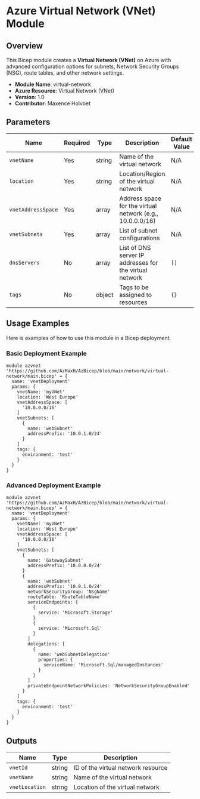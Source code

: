 # Azure Virtual Network (VNet) Module

## Overview

This Bicep module creates a **Virtual Network (VNet)** on Azure with advanced configuration options for subnets, Network Security Groups (NSG), route tables, and other network settings.

- **Module Name**: virtual-network
- **Azure Resource**: Virtual Network (VNet)
- **Version**: 1.0
- **Contributor**: Maxence Holvoet

## Parameters

| Name               | Required | Type   | Description                                                                            | Default Value |
|--------------------|----------|--------|----------------------------------------------------------------------------------------|---------------|
| `vnetName`         | Yes      | string | Name of the virtual network                                                            | N/A           |
| `location`         | Yes      | string | Location/Region of the virtual network                                                 | N/A           |
| `vnetAddressSpace` | Yes      | array  | Address space for the virtual network (e.g., 10.0.0.0/16)                              | N/A           |
| `vnetSubnets`      | Yes      | array  | List of subnet configurations                                                          | N/A           |
| `dnsServers`       | No       | array  | List of DNS server IP addresses for the virtual network                                | `[]`          |
| `tags`             | No       | object | Tags to be assigned to resources                                                       | `{}`          |

## Usage Examples

Here is examples of how to use this module in a Bicep deployment.

### Basic Deployment Example

```bicep
module azvnet 'https://github.com/AzMaxH/AzBicep/blob/main/network/virtual-network/main.bicep' = {
  name: 'vnetDeployment'
  params: {
    vnetName: 'myVNet'
    location: 'West Europe'
    vnetAddressSpace: [
      '10.0.0.0/16'
    ]
    vnetSubnets: [
      {
        name: 'webSubnet'
        addressPrefix: '10.0.1.0/24'
      }
    ]
    tags: {
      environment: 'test'
    }
  }
}
```

### Advanced Deployment Example

```bicep
module azvnet 'https://github.com/AzMaxH/AzBicep/blob/main/network/virtual-network/main.bicep' = {
  name: 'vnetDeployment'
  params: {
    vnetName: 'myVNet'
    location: 'West Europe'
    vnetAddressSpace: [
      '10.0.0.0/16'
    ]
    vnetSubnets: [
      {
        name: 'GatewaySubnet'
        addressPrefix: '10.0.0.0/24'
      }
      {
        name: 'webSubnet'
        addressPrefix: '10.0.1.0/24'
        networkSecurityGroup: 'NsgName'
        routeTable: 'RouteTableName'
        serviceEndpoints: [
          {
            service: 'Microsoft.Storage'
          }
          {
            service: 'Microsoft.Sql'
          }
        ]
        delegations: [
          {
            name: 'webSubnetDelegation'
            properties: {
              serviceName: 'Microsoft.Sql/managedInstances'
            }
          }
        ]
        privateEndpointNetworkPolicies: 'NetworkSecurityGroupEnabled'
      }
    ]
    tags: {
      environment: 'test'
    }
  }
}
```

## Outputs
| Name               |	Type  |	Description                         |
|--------------------|--------|-------------------------------------|
| `vnetId`	         | string	| ID of the virtual network resource  |
| `vnetName`	       | string	| Name of the virtual network         |
| `vnetLocation`	   | string	| Location of the virtual network     |